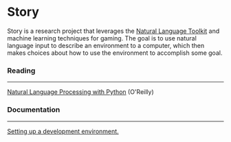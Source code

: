 Story
==========

Story is a research project that leverages the [Natural Language Toolkit](http://www.nltk.org/) and machine learning
techniques for gaming. The goal is to use natural language input to describe an environment to a computer, which then
makes choices about how to use the environment to accomplish some goal.

### Reading
---
[Natural Language Processing with Python](http://www.nltk.org/book/) (O'Reilly)

### Documentation
---
[Setting up a development environment.](https://github.com/thegoldenmule/story/blob/master/doc/environment.md)